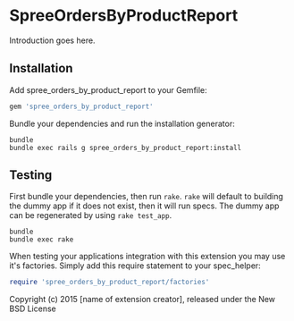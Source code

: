 SpreeOrdersByProductReport
==========================

Introduction goes here.

Installation
------------

Add spree_orders_by_product_report to your Gemfile:

```ruby
gem 'spree_orders_by_product_report'
```

Bundle your dependencies and run the installation generator:

```shell
bundle
bundle exec rails g spree_orders_by_product_report:install
```

Testing
-------

First bundle your dependencies, then run `rake`. `rake` will default to building the dummy app if it does not exist, then it will run specs. The dummy app can be regenerated by using `rake test_app`.

```shell
bundle
bundle exec rake
```

When testing your applications integration with this extension you may use it's factories.
Simply add this require statement to your spec_helper:

```ruby
require 'spree_orders_by_product_report/factories'
```

Copyright (c) 2015 [name of extension creator], released under the New BSD License
